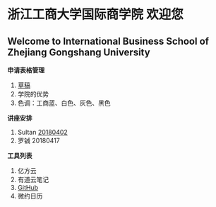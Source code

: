 # 浙江工商大学国际商学院 欢迎您
## Welcome to International Business School of Zhejiang Gongshang University 

**申请表格管理**

1. [草稿](admin/ApplicationSys/AppSysInfo.md)
2. 学院的优势 
3. 色调：工商蓝、白色、灰色、黑色

**讲座安排**

1. Sultan [20180402](admin/Pub/news/Seminar20180403bySultan.md)
2. 罗铖 20180417

**工具列表**

1. 亿方云
2. 有道云笔记
3. [GitHub](admin/Tool/如何使用Git.md)
4. 微约日历
